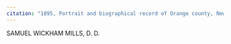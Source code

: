 ```yaml
---
citation: "1895, Portrait and biographical record of Orange county, New York. Chapman Publishing Company, Chicago IL, p844."
---
```


SAMUEL WICKHAM MILLS, D. D. 

